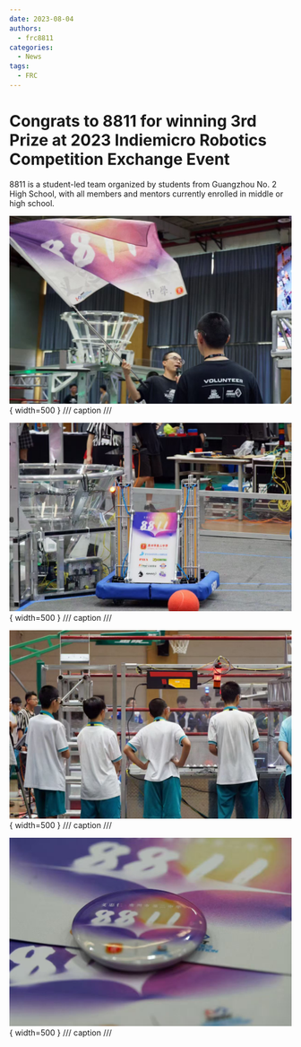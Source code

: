 ```yaml
---
date: 2023-08-04
authors:
  - frc8811
categories:
  - News
tags:
  - FRC
---
```


# Congrats to 8811 for winning 3rd Prize at 2023 Indiemicro Robotics Competition Exchange Event

8811 is a student-led team organized by students from Guangzhou No. 2 High School, with all members and mentors currently enrolled in middle or high school.

<!-- more -->

![](./2023-1.jpg){ width=500 }
/// caption
///

![](./2023-2.jpg){ width=500 }
/// caption
///

![](./2023-3.jpg){ width=500 }
/// caption
///

![](./2023-4.jpg){ width=500 }
/// caption
///
